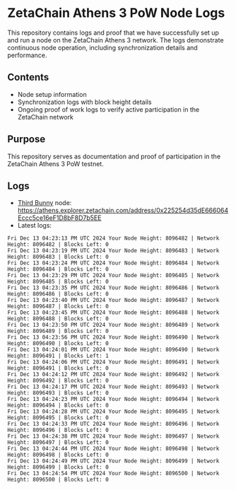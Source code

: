 # ZetaChain Athens 3 PoW Node Logs
This repository contains logs and proof that we have successfully set up and run a node on the ZetaChain Athens 3 network. The logs demonstrate continuous node operation, including synchronization details and performance.

## Contents
- Node setup information
- Synchronization logs with block height details
- Ongoing proof of work logs to verify active participation in the ZetaChain network

## Purpose
This repository serves as documentation and proof of participation in the ZetaChain Athens 3 PoW testnet.

## Logs

- [Third Bunny](https://thirdbunny.xyz/) node: https://athens.explorer.zetachain.com/address/0x225254d35dE666064Eccc5ce16eF1D8bF8D7b5EE
- Latest logs:
```
Fri Dec 13 04:23:13 PM UTC 2024 Your Node Height: 8096482 | Network Height: 8096482 | Blocks Left: 0
Fri Dec 13 04:23:19 PM UTC 2024 Your Node Height: 8096483 | Network Height: 8096483 | Blocks Left: 0
Fri Dec 13 04:23:24 PM UTC 2024 Your Node Height: 8096484 | Network Height: 8096484 | Blocks Left: 0
Fri Dec 13 04:23:29 PM UTC 2024 Your Node Height: 8096485 | Network Height: 8096485 | Blocks Left: 0
Fri Dec 13 04:23:35 PM UTC 2024 Your Node Height: 8096486 | Network Height: 8096486 | Blocks Left: 0
Fri Dec 13 04:23:40 PM UTC 2024 Your Node Height: 8096487 | Network Height: 8096487 | Blocks Left: 0
Fri Dec 13 04:23:45 PM UTC 2024 Your Node Height: 8096488 | Network Height: 8096488 | Blocks Left: 0
Fri Dec 13 04:23:50 PM UTC 2024 Your Node Height: 8096489 | Network Height: 8096489 | Blocks Left: 0
Fri Dec 13 04:23:56 PM UTC 2024 Your Node Height: 8096490 | Network Height: 8096490 | Blocks Left: 0
Fri Dec 13 04:24:01 PM UTC 2024 Your Node Height: 8096490 | Network Height: 8096491 | Blocks Left: 1
Fri Dec 13 04:24:06 PM UTC 2024 Your Node Height: 8096491 | Network Height: 8096491 | Blocks Left: 0
Fri Dec 13 04:24:12 PM UTC 2024 Your Node Height: 8096492 | Network Height: 8096492 | Blocks Left: 0
Fri Dec 13 04:24:17 PM UTC 2024 Your Node Height: 8096493 | Network Height: 8096493 | Blocks Left: 0
Fri Dec 13 04:24:23 PM UTC 2024 Your Node Height: 8096494 | Network Height: 8096494 | Blocks Left: 0
Fri Dec 13 04:24:28 PM UTC 2024 Your Node Height: 8096495 | Network Height: 8096495 | Blocks Left: 0
Fri Dec 13 04:24:33 PM UTC 2024 Your Node Height: 8096496 | Network Height: 8096496 | Blocks Left: 0
Fri Dec 13 04:24:38 PM UTC 2024 Your Node Height: 8096497 | Network Height: 8096497 | Blocks Left: 0
Fri Dec 13 04:24:44 PM UTC 2024 Your Node Height: 8096498 | Network Height: 8096498 | Blocks Left: 0
Fri Dec 13 04:24:49 PM UTC 2024 Your Node Height: 8096499 | Network Height: 8096499 | Blocks Left: 0
Fri Dec 13 04:24:54 PM UTC 2024 Your Node Height: 8096500 | Network Height: 8096500 | Blocks Left: 0
```
